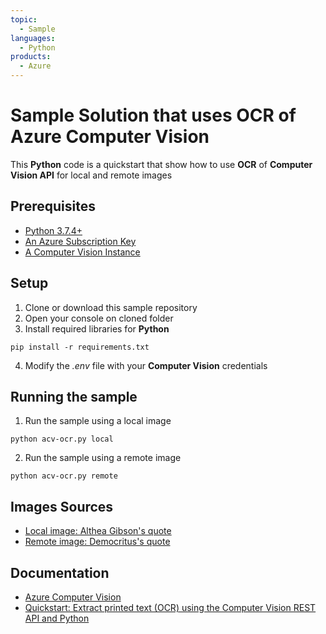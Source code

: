 ```yaml
---
topic: 
  - Sample
languages:
  - Python 
products:
  - Azure
---
```


# Sample Solution that uses OCR of Azure Computer Vision
This **Python** code is a quickstart that show how to use **OCR** of **Computer Vision API** for local and remote images

## Prerequisites
- [Python 3.7.4+](https://www.python.org/)
- [An Azure Subscription Key](https://portal.azure.com/#home)
- [A Computer Vision Instance](https://azure.microsoft.com/en-us/try/cognitive-services/?api=computer-vision)

## Setup
1. Clone or download this sample repository
2. Open your console on cloned folder
3. Install required libraries for **Python**
```
pip install -r requirements.txt
```
4. Modify the *.env* file with your **Computer Vision** credentials

## Running the sample
1. Run the sample using a local image
```
python acv-ocr.py local
```
2. Run the sample using a remote image
```
python acv-ocr.py remote
```

## Images Sources
* [Local image: Althea Gibson's quote](https://upload.wikimedia.org/wikipedia/commons/thumb/a/aa/Quote.JPG/320px-Quote.JPG)
* [Remote image: Democritus's quote](https://upload.wikimedia.org/wikipedia/commons/thumb/a/aa/Quote.JPG/320px-Quote.JPG)

## Documentation
* [Azure Computer Vision](https://azure.microsoft.com/en-us/services/cognitive-services/computer-vision/)
* [Quickstart: Extract printed text (OCR) using the Computer Vision REST API and Python](https://docs.microsoft.com/en-us/azure/cognitive-services/computer-vision/quickstarts/python-print-text)


